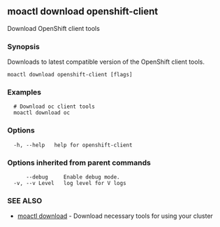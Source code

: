## moactl download openshift-client

Download OpenShift client tools

### Synopsis

Downloads to latest compatible version of the OpenShift client tools.

```
moactl download openshift-client [flags]
```

### Examples

```
  # Download oc client tools
  moactl download oc
```

### Options

```
  -h, --help   help for openshift-client
```

### Options inherited from parent commands

```
      --debug     Enable debug mode.
  -v, --v Level   log level for V logs
```

### SEE ALSO

* [moactl download](moactl_download.md)	 - Download necessary tools for using your cluster

